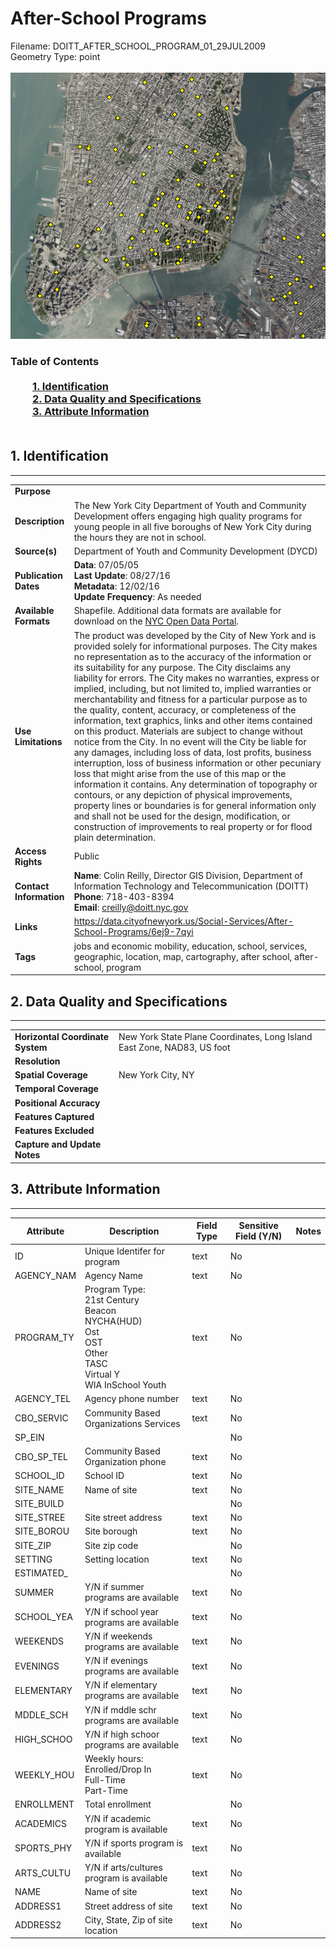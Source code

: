 # After-School Programs
Filename: DOITT_AFTER_SCHOOL_PROGRAM_01_29JUL2009<br>Geometry Type: point<br><br>![image](https://github.com/CityOfNewYork/nyc-geo-metadata/blob/master/Images/AfterSchoolProgram.PNG)

### Table of Contents<br><br>&nbsp;&nbsp;&nbsp;&nbsp;&nbsp;&nbsp;&nbsp;&nbsp;&nbsp;[**1. Identification**](#1-identification)<br>&nbsp;&nbsp;&nbsp;&nbsp;&nbsp;&nbsp;&nbsp;&nbsp;&nbsp;[**2. Data Quality and Specifications**](#2-data-quality-and-specifications)<br>&nbsp;&nbsp;&nbsp;&nbsp;&nbsp;&nbsp;&nbsp;&nbsp;&nbsp;[**3. Attribute Information**](#3-attribute-information)<br><br>
## 1. Identification
---------------------------------------------
|     |     |
| --- | --- |
**Purpose** |
**Description** |The New York City Department of Youth and Community Development offers engaging high quality programs for young people in all five boroughs of New York City during the hours they are not in school.
**Source(s)** |Department of Youth and Community Development (DYCD)
**Publication Dates** |**Data**: 07/05/05<br>**Last Update**: 08/27/16<br>**Metadata**: 12/02/16<br>**Update Frequency**: As needed
**Available Formats** |Shapefile. Additional data formats are available for download on the [NYC Open Data Portal](https://data.cityofnewyork.us/Social-Services/After-School-Programs/6ej9-7qyi).
**Use Limitations** |The product was developed by the City of New York and is provided solely for informational purposes. The City makes no representation as to the accuracy of the information or its suitability for any purpose. The City disclaims any liability for errors. The City makes no warranties, express or implied, including, but not limited to, implied warranties or merchantability and fitness for a particular purpose as to the quality, content, accuracy, or completeness of the information, text graphics, links and other items contained on this product. Materials are subject to change without notice from the City. In no event will the City be liable for any damages, including loss of data, lost profits, business interruption, loss of business information or other pecuniary loss that might arise from the use of this map or the information it contains. Any determination of topography or contours, or any depiction of physical improvements, property lines or boundaries is for general information only and shall not be used for the design, modification, or construction of improvements to real property or for flood plain determination.
**Access Rights** |Public
**Contact Information** |**Name**: Colin Reilly, Director GIS Division, Department of Information Technology and Telecommunication (DOITT)<br>**Phone**: 718-403-8394<br>**Email**: creilly@doitt.nyc.gov
**Links** |https://data.cityofnewyork.us/Social-Services/After-School-Programs/6ej9-7qyi
**Tags** |jobs and economic mobility, education, school, services, geographic, location, map, cartography, after school, after-school, program
## 2. Data Quality and Specifications
---------------------------------------------
|     |     |
| --- | --- |
**Horizontal Coordinate System** |New York State Plane Coordinates, Long Island East Zone, NAD83, US foot
**Resolution** |
**Spatial Coverage** |New York City, NY
**Temporal Coverage** |
**Positional Accuracy** |
**Features Captured** |
**Features Excluded** |
**Capture and Update Notes** |
## 3. Attribute Information
---------------------------------------------
| Attribute | Description | Field Type | Sensitive Field (Y/N) | Notes| 
|------------ | ------------- | -------- | ----------- | ----------|
| ID | Unique Identifer for program | text | No
| AGENCY_NAM | Agency Name | text | No
| PROGRAM_TY | Program Type:<br>21st Century<br>Beacon<br>NYCHA(HUD)<br>Ost<br>OST<br>Other<br>TASC<br>Virtual Y<br>WIA InSchool Youth | text | No
| AGENCY_TEL | Agency phone number | text | No
| CBO_SERVIC | Community Based Organizations Services | text | No
| SP_EIN |  |  | No
| CBO_SP_TEL | Community Based Organization phone | text | No
| SCHOOL_ID | School ID | text | No
| SITE_NAME | Name of site | text | No
| SITE_BUILD |  |  | No
| SITE_STREE | Site street address | text | No
| SITE_BOROU | Site borough | text | No
| SITE_ZIP | Site zip code |  | No
| SETTING | Setting location | text | No
| ESTIMATED_ |  |  | No
| SUMMER | Y/N if summer programs are available | text | No
| SCHOOL_YEA | Y/N if school year programs are available | text | No
| WEEKENDS | Y/N if weekends programs are available | text | No
| EVENINGS | Y/N if evenings programs are available | text | No
| ELEMENTARY | Y/N if elementary programs are available | text | No
| MDDLE_SCH | Y/N if mddle schr programs are available | text | No
| HIGH_SCHOO | Y/N if high schoor programs are available | text | No
| WEEKLY_HOU | Weekly hours:<br>Enrolled/Drop In<br>Full-Time<br>Part-Time | text | No
| ENROLLMENT | Total enrollment |  | No
| ACADEMICS | Y/N if academic program is available | text | No
| SPORTS_PHY | Y/N if sports program is available | text | No
| ARTS_CULTU | Y/N if arts/cultures program is available | text | No
| NAME | Name of site | text | No
| ADDRESS1 | Street address of site | text | No
| ADDRESS2 | City, State, Zip of site location | text | No
